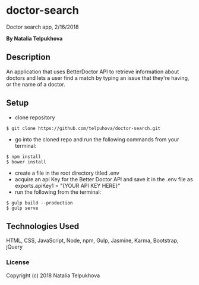 # doctor-search

Doctor search app, 2/16/2018

**By Natalia Telpukhova**

## Description

An application that uses BetterDoctor API to retrieve information about doctors and lets a user find a match by typing an issue that they're having, or the name of a doctor.

## Setup

* clone repository
```
$ git clone https://github.com/telpuhova/doctor-search.git
```
* go into the cloned repo and run the following commands from your terminal:
```
$ npm install
$ bower install
```
* create a file in the root directory titled .env
* acquire an api Key for the Better Doctor API and save it in the .env file as exports.apiKey1 = "{YOUR API KEY HERE}"
* run the following from the terminal:
```
$ gulp build --production
$ gulp serve
```

## Technologies Used

HTML, CSS, JavaScript, Node, npm, Gulp, Jasmine, Karma, Bootstrap, jQuery

### License

Copyright (c) 2018 Natalia Telpukhova
